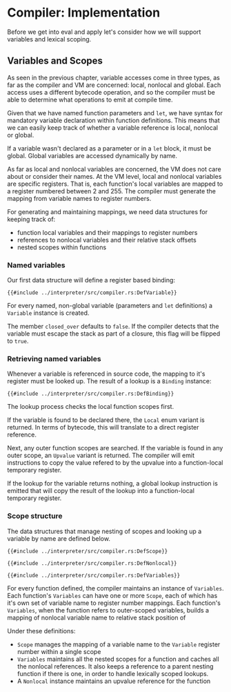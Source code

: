 # Compiler: Implementation

Before we get into eval and apply let's consider how we will support variables
and lexical scoping.

## Variables and Scopes

As seen in the previous chapter, variable accesses come in three types, as far
as the compiler and VM are concerned: local, nonlocal and global. Each access
uses a different bytecode operation, and so the compiler must be able to
determine what operations to emit at compile time.

Given that we have named function parameters and `let`, we have syntax for
mandatory variable declaration within function definitions. This means that we
can easily keep track of whether a variable reference is local, nonlocal or
global.

If a variable wasn't declared as a parameter or in a `let` block, it
must be global. Global variables are accessed dynamically by name.

As far as local and nonlocal variables are concerned, the VM does not care
about or consider their names. At the VM level, local and nonlocal variables
are specific registers. That is, each function's local variables are mapped to
a register numbered between 2 and 255. The compiler must generate the mapping
from variable names to register numbers.

For generating and maintaining mappings, we need data structures for keeping
track of:

- function local variables and their mappings to register numbers
- references to nonlocal variables and their relative stack offsets
- nested scopes within functions

### Named variables

Our first data structure will define a register based binding:

```rust,ignore
{{#include ../interpreter/src/compiler.rs:DefVariable}}
```

For every named, non-global variable (parameters and `let` definitions) a
`Variable` instance is created.

The member `closed_over` defaults to `false`. If the compiler detects that the
variable must escape the stack as part of a closure, this flag will be flipped
to `true`.

### Retrieving named variables

Whenever a variable is referenced in source code, the mapping to it's register
must be looked up. The result of a lookup is a `Binding` instance:

```rust,ignore
{{#include ../interpreter/src/compiler.rs:DefBinding}}
```

The lookup process checks the local function scopes first.

If the variable is found to be declared there, the `Local` enum variant is
returned. In terms of bytecode, this will translate to a direct register
reference.

Next, any outer function scopes are searched. If the variable is found in any
outer scope, an `Upvalue` variant is returned. The compiler will emit instructions
to copy the value refered to by the upvalue into a function-local temporary
register.

If the lookup for the variable returns nothing, a global lookup instruction is
emitted that will copy the result of the lookup into a function-local temporary
register.

### Scope structure

The data structures that manage nesting of scopes and looking up a variable by
name are defined below.

```rust,ignore
{{#include ../interpreter/src/compiler.rs:DefScope}}

{{#include ../interpreter/src/compiler.rs:DefNonlocal}}

{{#include ../interpreter/src/compiler.rs:DefVariables}}
```

For every function defined, the compiler maintains an instance of `Variables`.
Each function's `Variables` can have one or more `Scope`, each of which has
it's own set of variable name to register number mappings. Each function's
`Variables`, when the function refers to outer-scoped variables, builds a
mapping of nonlocal variable name to relative stack position of

Under these definitions:

- `Scope` manages the mapping of a variable name to the `Variable` register
  number within a single scope
- `Variables` maintains all the nested scopes for a function and caches all the
  nonlocal references. It also keeps a reference to a parent nesting function
  if there is one, in order to handle lexically scoped lookups.
- A `Nonlocal` instance maintains an upvalue reference for the function
